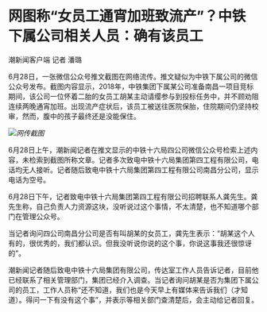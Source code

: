 

# 网图称“女员工通宵加班致流产”？中铁下属公司相关人员：确有该员工

潮新闻客户端 记者 潘璐

6月28日，一张微信公众号推文截图在网络流传。推文疑似为中铁下属公司的微信公众号发布。截图内容显示，2018年，中铁集团下属某公司准备南昌一项目竞标期间，该公司一位怀着二胎的女员工胡某主动请缨参与到投标任务中，并不顾劝阻连续两晚通宵加班。出现流产症状后，该员工被送往医院保胎，住院期间仍坚持校审，然而，腹中的孩子最终还是没能保住。

![](https://inews.gtimg.com/om_bt/OyURtQ1WAVB1qFFrdlH_4va-7f8uY3hfIz-xPb2Cc5W9YAA/1000)_网传截图_

6月28日上午，潮新闻记者在推文显示的中铁十六局四公司微信公众号检索上述内容，未检索到截图所称文章。记者多次致电中铁十六局集团第四工程有限公司，电话均无人接听。记者随后致电中铁十六局集团第四工程有限公司南昌分公司，显示电话为空号。

6月28日下午，记者致电中铁十六局集团第四工程有限公司招聘联系人龚先生。龚先生称，自己负责人力资源这块，没听说过这个事情，不太清楚，也不知道哪个部门在管理公众号。

当记者询问四公司南昌分公司是否有叫胡某的女员工，龚先生表示：“胡某这个人有的，很优秀的，我们都认识。但我没听说你说的这个事，你说这事我还很惊讶的”。

潮新闻记者随后致电中铁十六局集团有限公司，传达室工作人员告诉记者，目前他已经联系了相关管理部门，集团已经介入调查。当记者询问胡某是否为集团下属公司的员工，工作人员称“还不知道，我们也是今天早上有媒体来告诉我们（才知道）。得问一下有没有这个事”，并表示等相关部门查清楚后，会主动给记者回复。

